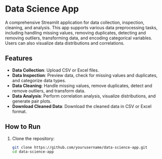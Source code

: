 # Data Science App

A comprehensive Streamlit application for data collection, inspection, cleaning, and analysis. This app supports various data preprocessing tasks, including handling missing values, removing duplicates, detecting and removing outliers, transforming data, and encoding categorical variables. Users can also visualize data distributions and correlations.

## Features

- **Data Collection**: Upload CSV or Excel files.
- **Data Inspection**: Preview data, check for missing values and duplicates, and categorize data types.
- **Data Cleaning**: Handle missing values, remove duplicates, detect and remove outliers, and transform data.
- **Data Analysis**: Perform correlation analysis, visualize distributions, and generate pair plots.
- **Download Cleaned Data**: Download the cleaned data in CSV or Excel format.

## How to Run

1. Clone the repository:
   ```bash
   git clone https://github.com/yourusername/data-science-app.git
   cd data-science-app
